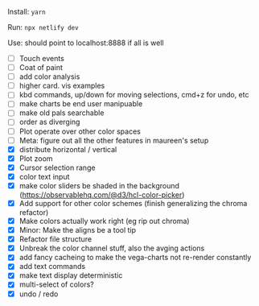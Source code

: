 Install: `yarn`

Run: `npx netlify dev`

Use: should point to localhost:8888 if all is well

- [ ] Touch events
- [ ] Coat of paint
- [ ] add color analysis
- [ ] higher card. vis examples
- [ ] kbd commands, up/down for moving selections, cmd+z for undo, etc
- [ ] make charts be end user manipuable
- [ ] make old pals searchable
- [ ] order as diverging
- [ ] Plot operate over other color spaces
- [ ] Meta: figure out all the other features in maureen's setup
- [x] distribute horizontal / vertical
- [x] Plot zoom
- [x] Cursor selection range
- [x] color text input
- [x] make color sliders be shaded in the background (https://observablehq.com/@d3/hcl-color-picker)
- [x] Add support for other color schemes (finish generalizing the chroma refactor)
- [x] Make colors actually work right (eg rip out chroma)
- [x] Minor: Make the aligns be a tool tip
- [x] Refactor file structure
- [x] Unbreak the color channel stuff, also the avging actions
- [x] add fancy cacheing to make the vega-charts not re-render constantly
- [x] add text commands
- [x] make text display deterministic
- [x] multi-select of colors?
- [x] undo / redo

